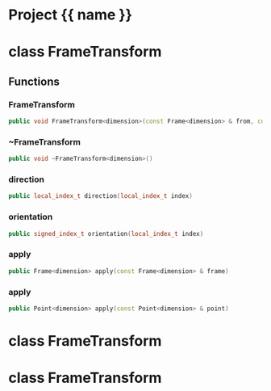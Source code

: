 <script setup>
import {useRoute} from 'vitepress'
const {path} = useRoute()
const tokens = path.split('/')
const words = tokens[2].split('-');
for (let i = 0; i < words.length; i++) {
    words[i] = words[i].charAt(0).toUpperCase() + words[i].slice(1);
    words[i] = words[i].replace('geode', 'Geode')
}
const name = words.join('-');
</script>
# Project {{ name }}

# class FrameTransform


## Functions

### FrameTransform

```cpp
public void FrameTransform<dimension>(const Frame<dimension> & from, const Frame<dimension> & to)
```


### ~FrameTransform

```cpp
public void ~FrameTransform<dimension>()
```


### direction

```cpp
public local_index_t direction(local_index_t index)
```


### orientation

```cpp
public signed_index_t orientation(local_index_t index)
```


### apply

```cpp
public Frame<dimension> apply(const Frame<dimension> & frame)
```


### apply

```cpp
public Point<dimension> apply(const Point<dimension> & point)
```




# class FrameTransform

# class FrameTransform

